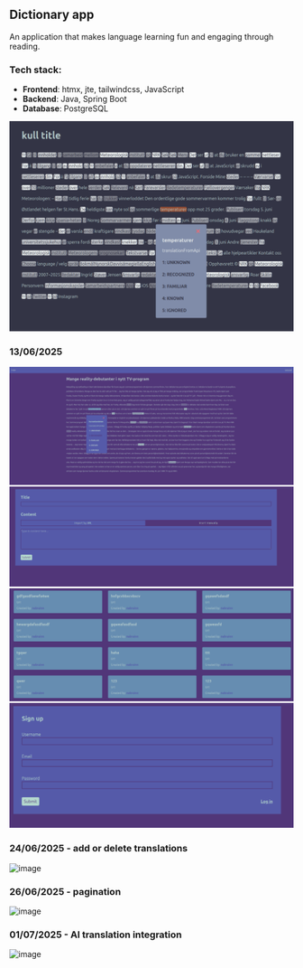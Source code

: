 ## Dictionary app
An application that makes language learning fun and engaging through reading.

### Tech stack:
- **Frontend**: htmx, jte, tailwindcss, JavaScript
- **Backend**: Java, Spring Boot
- **Database**: PostgreSQL

![Screenshot](readme_resources/img.png)

### 13/06/2025
![img_2.png](readme_resources/img_2.png)
![img_3.png](readme_resources/img_3.png)
![img_6.png](readme_resources/img_6.png)
![img_5.png](readme_resources/img_5.png)

### 24/06/2025 - add or delete translations
![image](https://github.com/user-attachments/assets/09cd9cb4-f07d-4b84-8f39-a0196701d89b)

### 26/06/2025 - pagination
![image](https://github.com/user-attachments/assets/4ff714d6-b816-4ff5-8382-c7c15c0ba39e)

### 01/07/2025 - AI translation integration

![image](https://github.com/user-attachments/assets/adeaf5a4-f026-4563-8159-e0402d7e8406)
